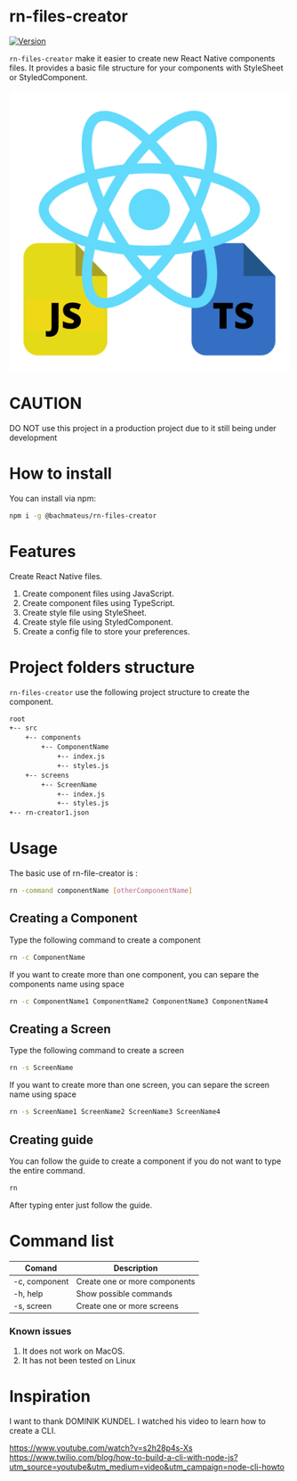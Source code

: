 # rn-files-creator
[![Version](https://img.shields.io/npm/v/@bachmateus/rn-files-creator.svg)](https://www.npmjs.com/package/@bachmateus/rn-files-creator)

`rn-files-creator` make it easier to create new React Native components files. It provides a basic file structure for your components with StyleSheet or StyledComponent.

![](logo.png)

# CAUTION
DO NOT use this project in a production project due to it still being under development

# How to install
You can install via npm:

  ```bash
  npm i -g @bachmateus/rn-files-creator
  ```

# Features
Create React Native files.

1. Create component files using JavaScript.
2. Create component files using TypeScript.
3. Create style file using StyleSheet.
4. Create style file using StyledComponent.
5. Create a config file to store your preferences.

# Project folders structure
`rn-files-creator` use the following project structure to create the component.

  ```bash
  root
  +-- src
      +-- components
          +-- ComponentName
              +-- index.js
              +-- styles.js
      +-- screens
          +-- ScreenName
              +-- index.js
              +-- styles.js
  +-- rn-creator1.json
  ```


# Usage
The basic use of rn-file-creator is  :
  ```bash
  rn -command componentName [otherComponentName]
  ```

## Creating a Component
Type the following command to create a component 

  ```bash
  rn -c ComponentName
  ```
If you want to create more than one component, you can separe the components name using space

  ```bash
  rn -c ComponentName1 ComponentName2 ComponentName3 ComponentName4
  ```

## Creating a Screen
Type the following command to create a screen 

  ```bash
  rn -s ScreenName
  ```
If you want to create more than one screen, you can separe the screen name using space

  ```bash
  rn -s ScreenName1 ScreenName2 ScreenName3 ScreenName4
  ```

## Creating guide
You can follow the guide to create a component if you do not want to type the entire command.

  ```bash
  rn
  ```

After typing enter just follow the guide.


# Command list

| Comand          | Description                                                   |
| --------------- | ------------------------------------------------------------- |
| -c, component   | Create one or more components                                 |
| -h, help        | Show possible commands                                        |
| -s, screen      | Create one or more screens                                    |


### Known issues
1. It does not work on MacOS.
2. It has not been tested on Linux

# Inspiration
I want to thank DOMINIK KUNDEL. I watched his video to learn how to create a CLI.

https://www.youtube.com/watch?v=s2h28p4s-Xs
https://www.twilio.com/blog/how-to-build-a-cli-with-node-js?utm_source=youtube&utm_medium=video&utm_campaign=node-cli-howto